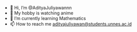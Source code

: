 - 👋 Hi, I’m @AdityaJuliyawannn
- 🎏 My hobby is watching anime
- 🌱 I’m currently learning Mathematics
- 📫 How to reach me adityajuliyawan@students.unnes.ac.id

<!---
AdityaJuliyawannn/AdityaJuliyawannn is a ✨ special ✨ repository because its `README.md` (this file) appears on your GitHub profile.
You can click the Preview link to take a look at your changes.
--->

